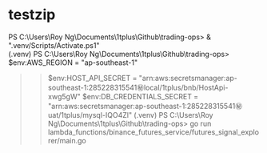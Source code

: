 # testzip

PS C:\Users\Roy Ng\Documents\1tplus\Github\trading-ops> & ".venv/Scripts/Activate.ps1"                                                                                                                                                                                                                      
(.venv) PS C:\Users\Roy Ng\Documents\1tplus\Github\trading-ops> $env:AWS_REGION = "ap-southeast-1"
>> $env:HOST_API_SECRET = "arn:aws:secretsmanager:ap-southeast-1:285228315541:secret:local/1tplus/bnb/HostApi-xwg5gW"
>> $env:DB_CREDENTIALS_SECRET = "arn:aws:secretsmanager:ap-southeast-1:285228315541:secret:uat/1tplus/mysql-IQO4Zl"
(.venv) PS C:\Users\Roy Ng\Documents\1tplus\Github\trading-ops> go run lambda_functions/binance_futures_service/futures_signal_explorer/main.go
